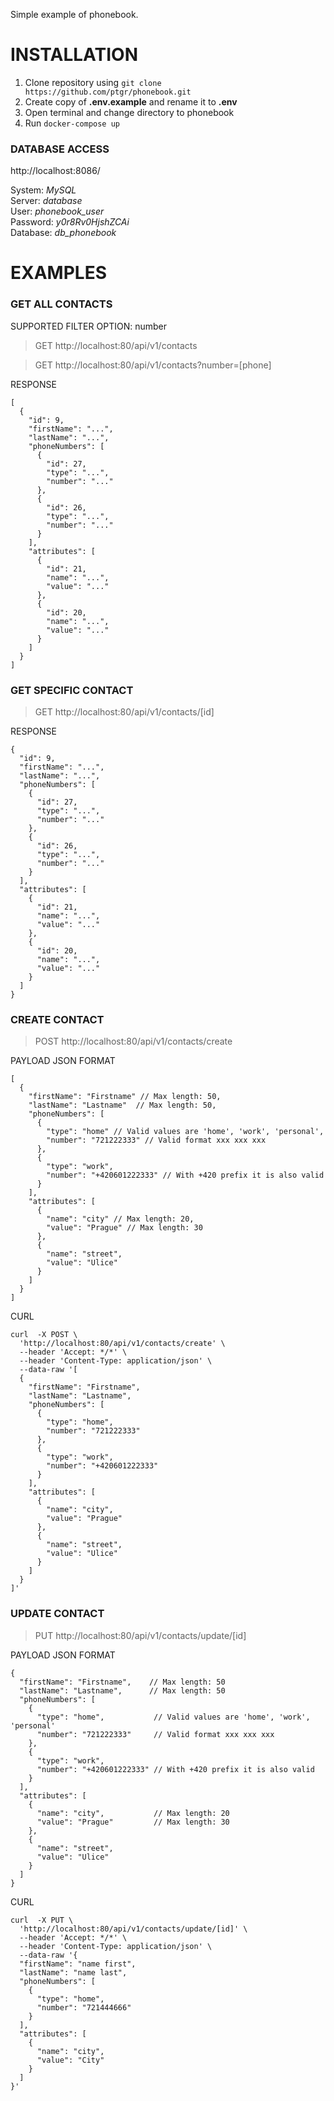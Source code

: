 Simple example of phonebook.

# **INSTALLATION**
1) Clone repository using `git clone https://github.com/ptgr/phonebook.git`
2) Create copy of **.env.example** and rename it to **.env**
3) Open terminal and change directory to phonebook
4) Run `docker-compose up`

### **DATABASE ACCESS**   
http://localhost:8086/

System: *MySQL*  
Server: *database*  
User: *phonebook_user*  
Password: *y0r8Rv0HjshZCAi*  
Database: *db_phonebook*

# **EXAMPLES**

### **GET ALL CONTACTS**

SUPPORTED FILTER OPTION: number

> GET http://localhost:80/api/v1/contacts

> GET http://localhost:80/api/v1/contacts?number=[phone]

RESPONSE
```
[
  {
    "id": 9,
    "firstName": "...",
    "lastName": "...",
    "phoneNumbers": [
      {
        "id": 27,
        "type": "...",
        "number": "..."
      },
      {
        "id": 26,
        "type": "...",
        "number": "..."
      }
    ],
    "attributes": [
      {
        "id": 21,
        "name": "...",
        "value": "..."
      },
      {
        "id": 20,
        "name": "...",
        "value": "..."
      }
    ]
  }
]
```

### **GET SPECIFIC CONTACT**

> GET http://localhost:80/api/v1/contacts/[id]

RESPONSE

```
{
  "id": 9,
  "firstName": "...",
  "lastName": "...",
  "phoneNumbers": [
    {
      "id": 27,
      "type": "...",
      "number": "..."
    },
    {
      "id": 26,
      "type": "...",
      "number": "..."
    }
  ],
  "attributes": [
    {
      "id": 21,
      "name": "...",
      "value": "..."
    },
    {
      "id": 20,
      "name": "...",
      "value": "..."
    }
  ]
}
```

### **CREATE CONTACT**

> POST http://localhost:80/api/v1/contacts/create

PAYLOAD JSON FORMAT

```
[
  {
    "firstName": "Firstname" // Max length: 50,
    "lastName": "Lastname"  // Max length: 50,
    "phoneNumbers": [
      {
        "type": "home" // Valid values are 'home', 'work', 'personal',
        "number": "721222333" // Valid format xxx xxx xxx
      },
      {
        "type": "work",
        "number": "+420601222333" // With +420 prefix it is also valid
      }
    ],
    "attributes": [
      {
        "name": "city" // Max length: 20,
        "value": "Prague" // Max length: 30
      },
      {
        "name": "street",
        "value": "Ulice"
      }
    ]
  }
]
```

CURL
```
curl  -X POST \
  'http://localhost:80/api/v1/contacts/create' \
  --header 'Accept: */*' \
  --header 'Content-Type: application/json' \
  --data-raw '[
  {
    "firstName": "Firstname",
    "lastName": "Lastname",
    "phoneNumbers": [
      {
        "type": "home",
        "number": "721222333"
      },
      {
        "type": "work",
        "number": "+420601222333"
      }
    ],
    "attributes": [
      {
        "name": "city",
        "value": "Prague"
      },
      {
        "name": "street",
        "value": "Ulice"
      }
    ]
  }
]'
```

### **UPDATE CONTACT**

> PUT http://localhost:80/api/v1/contacts/update/[id]

PAYLOAD JSON FORMAT

```
{
  "firstName": "Firstname",    // Max length: 50
  "lastName": "Lastname",      // Max length: 50
  "phoneNumbers": [
    {
      "type": "home",           // Valid values are 'home', 'work', 'personal'
      "number": "721222333"     // Valid format xxx xxx xxx
    },
    {
      "type": "work",
      "number": "+420601222333" // With +420 prefix it is also valid
    }
  ],
  "attributes": [
    {
      "name": "city",           // Max length: 20
      "value": "Prague"         // Max length: 30
    },
    {
      "name": "street",
      "value": "Ulice"
    }
  ]
}
```

CURL
```
curl  -X PUT \
  'http://localhost:80/api/v1/contacts/update/[id]' \
  --header 'Accept: */*' \
  --header 'Content-Type: application/json' \
  --data-raw '{
  "firstName": "name first",
  "lastName": "name last",
  "phoneNumbers": [
    {
      "type": "home",
      "number": "721444666"
    }
  ],
  "attributes": [
    {
      "name": "city",
      "value": "City"
    }
  ]
}'
```
